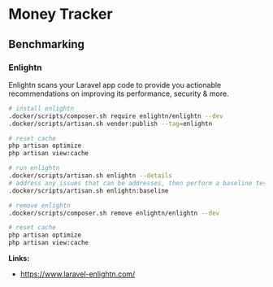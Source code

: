 # Money Tracker
## Benchmarking

### Enlightn
Enlightn scans your Laravel app code to provide you actionable recommendations on improving its performance, security & more.
```bash
# install enlightn
.docker/scripts/composer.sh require enlightn/enlightn --dev
.docker/scripts/artisan.sh vendor:publish --tag=enlightn

# reset cache
php artisan optimize
php artisan view:cache

# run enlightn
.docker/scripts/artisan.sh enlightn --details
# address any issues that can be addresses, then perform a baseline test
.docker/scripts/artisan.sh enlightn:baseline

# remove enlightn
.docker/scripts/composer.sh remove enlightn/enlightn --dev

# reset cache
php artisan optimize
php artisan view:cache
```

**Links:**
- https://www.laravel-enlightn.com/